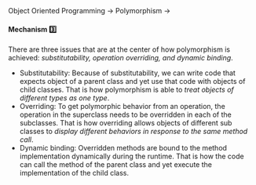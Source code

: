 <link rel="stylesheet" href="{{baseUrl}}/css/textbook.css">

<div class="website-content">

<div id="path">Object Oriented Programming &rarr; Polymorphism &rarr;</div>

<div id="title">

#### Mechanism :three:

</div>

<div id="body">

There are three issues that are at the center of how polymorphism is achieved: _substitutability, operation overriding, and dynamic binding_.

* Substitutability: Because of substitutability, we can write code that expects object of a parent class and yet use that code with objects of child classes. That is how polymorphism is able to _treat objects of different types as one type_.
* Overriding: To get polymorphic behavior from an operation, the operation in the superclass needs to be overridden in each of the subclasses. That is how overriding allows objects of different sub classes to _display different behaviors in response to the same method call_.
* Dynamic binding: Overridden methods are bound to the method implementation dynamically during the runtime. That is how the code can call the method of the parent class and yet execute the implementation of the child class.

</div>

<div id="extras">

<include src="exercises.md" />

<div>

</div>
